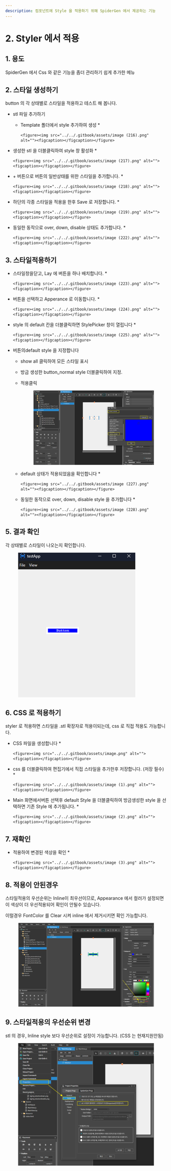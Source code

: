 ```yaml
---
description: 컴포넌트에 Style 을 적용하기 위해 SpiderGen 에서 제공하는 기능
---
```


# 2. Styler 에서 적용

## 1. 용도&#x20;

SpiderGen 에서 Css 와 같은 기능을 좀더 관리하기 쉽게 추가한 메뉴



## 2. 스타일 생성하기

&#x20;button 의 각 상태별로 스타일을 적용하고 테스트 해 봅니다.

* stl 파일 추가하기
  * Template 폴더에서 style 추가하여 생성
    *

        <figure><img src="../../.gitbook/assets/image (216).png" alt=""><figcaption></figcaption></figure>


* 생성한 stl 을 더블클릭하여 style 창 활성화
  *

      <figure><img src="../../.gitbook/assets/image (217).png" alt=""><figcaption></figcaption></figure>


* \+ 버튼으로 버튼의  일반상태를  위한 스타일을 추가합니다.
  *

      <figure><img src="../../.gitbook/assets/image (218).png" alt=""><figcaption></figcaption></figure>


* 하단의 각종 스타일을 적용을 한후 Save 로 저장합니다.
  *

      <figure><img src="../../.gitbook/assets/image (219).png" alt=""><figcaption></figcaption></figure>


* 동일한 동작으로 over, down, disable 상태도 추가합니다.
  *

      <figure><img src="../../.gitbook/assets/image (222).png" alt=""><figcaption></figcaption></figure>



## 3. 스타일적용하기

* 스타일창을닫고, Lay 에 버튼을 하나 배치합니다.
  *

      <figure><img src="../../.gitbook/assets/image (223).png" alt=""><figcaption></figcaption></figure>


* 버튼을 선택하고 Apperance 로 이동합니다.
  *

      <figure><img src="../../.gitbook/assets/image (224).png" alt=""><figcaption></figcaption></figure>


* style 의 default 칸을 더블클릭하면 StylePicker 창이 열립니다
  *

      <figure><img src="../../.gitbook/assets/image (225).png" alt=""><figcaption></figcaption></figure>



*   버튼의default style 을 지정합니다

    * show all 클릭하여 모든 스타일 표시
    * 방금 생성한 button\_normal style 더블클릭하여 지정.
    *   적용클릭

        <figure><img src="../../.gitbook/assets/image (226).png" alt=""><figcaption></figcaption></figure>


    * default 상태가 적용되었음을 확인합니다
      *

          <figure><img src="../../.gitbook/assets/image (227).png" alt=""><figcaption></figcaption></figure>


    * 동일한 동작으로 over, down, disable style 을 추가합니다
      *

          <figure><img src="../../.gitbook/assets/image (228).png" alt=""><figcaption></figcaption></figure>





## 5. 결과 확인

각 상태별로 스타일이 나오는지 확인합니다.

<figure><img src="../../.gitbook/assets/image (6).png" alt=""><figcaption></figcaption></figure>

## 6. CSS 로 적용하기

styler 로 적용하면 스타일을 .stl 확장자로 적용이되는데, css 로 직접 적용도 가능합니다.

* CSS 파일을 생성합니다
  *

      <figure><img src="../../.gitbook/assets/image.png" alt=""><figcaption></figcaption></figure>


* css 를 더블클릭하여 편집기에서 직접 스타일을 추가한후 저장합니다. (저장 필수)
  *

      <figure><img src="../../.gitbook/assets/image (1).png" alt=""><figcaption></figcaption></figure>


* Main 화면에서버튼 선택후 default Style 을 더블클릭하여 방금생성한 style 을 선택하면 기존 Style 에 추가됩니다.
  *

      <figure><img src="../../.gitbook/assets/image (2).png" alt=""><figcaption></figcaption></figure>



## 7. 재확인

* 적용하여 변경된 색상을 확인
  *

      <figure><img src="../../.gitbook/assets/image (3).png" alt=""><figcaption></figcaption></figure>



## 8. 적용이 안된경우

스타일적용의 우선순위는 Inline이 최우선이므로,  Appearance 에서 컬러가 설정되면 이 색상이 더 우선적용되어 확인이 안될수 있습니다.

이럴경우 FontColor 를 Clear 시켜 inline 에서 제거시키면 확인 가능합니다.

<figure><img src="../../.gitbook/assets/image (4).png" alt=""><figcaption></figcaption></figure>



## 9. 스타일적용의 우선순위 변경

stl 의 경우, Inline style 보다 우선순위로 설정이 가능합니다. (CSS  는  현재지원안됨)

<figure><img src="../../.gitbook/assets/image (5).png" alt=""><figcaption></figcaption></figure>







